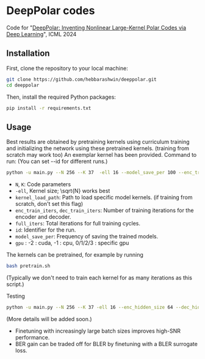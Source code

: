 # DeepPolar codes
Code for "[DeepPolar: Inventing Nonlinear Large-Kernel Polar Codes via Deep Learning](https://arxiv.org/abs/2402.08864)", ICML 2024 

## Installation

First, clone the repository to your local machine:

```bash
git clone https://github.com/hebbarashwin/deeppolar.git
cd deeppolar
```

Then, install the required Python packages:

```bash
pip install -r requirements.txt
```

## Usage

Best results are obtained by pretraining kernels using curriculum training and initializing the network using these pretrained kernels. (training from scratch may work too)
An exemplar kernel has been provided. Command to run:
(You can set --id for different runs.)

```bash
python -u main.py --N 256 --K 37  -ell 16 --model_save_per 100 --enc_train_iters 20 --dec_train_iters 200 --full_iters 2000 --enc_train_snr 0 --dec_train_snr -2 --enc_hidden_size 64 --dec_hidden_size 128 --enc_lr 0.0001 --dec_lr 0.0001  --weight_decay 0 --test_snr_start -5 --test_snr_end -1 --snr_points 5 --batch_size 20000 --id run1 --kernel_load_path Polar_Results/curriculum/final_kernels/16_normal_polar_eh64_dh128_selu --gpu -2
```

- `N`, `K`: Code parameters
- `-ell`, Kernel size; \sqrt{N} works best
- `kernel_load_path`: Path to load specific model kernels. (if training from scratch, don't set this flag)
- `enc_train_iters`, `dec_train_iters`: Number of training iterations for the encoder and decoder.
- `full_iters`: Total iterations for full training cycles.
- `id`: Identifier for the run.
- `model_save_per`: Frequency of saving the trained models.
- `gpu` : -2 : cuda, -1 : cpu, 0/1/2/3 : specific gpu


The kernels can be pretrained, for example by running 
```bash
bash pretrain.sh
```
(Typically we don't need to train each kernel for as many iterations as this script.)

Testing

```bash
python -u main.py --N 256 --K 37 -ell 16 --enc_hidden_size 64 --dec_hidden_size 128 --test_snr_start -5 --test_snr_end -1 --snr_points 5 --test_batch_size 10000 --id run1 --weight_decay 0. --num_errors 100 --test
```

(More details will be added soon.)
- Finetuning with increasingly large batch sizes improves high-SNR performance.
- BER gain can be traded off for BLER by finetuning with a BLER surrogate loss.